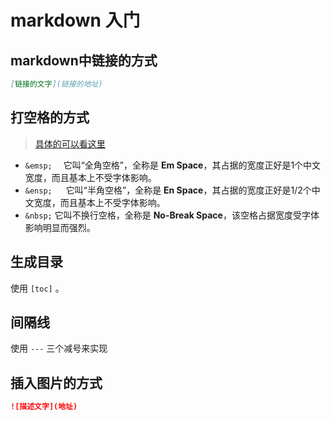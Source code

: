 # markdown 入门

## markdown中链接的方式

```markdown
[链接的文字](链接的地址)
```



## 打空格的方式

> [具体的可以看这里](https://www.jianshu.com/p/31eade263e7a)

* `&emsp;`  &emsp;它叫“全角空格”，全称是 **Em Space**，其占据的宽度正好是1个中文宽度，而且基本上不受字体影响。
* `&ensp; ` &ensp; 它叫“半角空格”，全称是 **En Space**，其占据的宽度正好是1/2个中文宽度，而且基本上不受字体影响。
* `&nbsp;`&nbsp;它叫不换行空格，全称是 **No-Break Space**，该空格占据宽度受字体影响明显而强烈。



## 生成目录

使用 `[toc]` 。



## 间隔线

使用 `---` 三个减号来实现



## 插入图片的方式

```markdown
![描述文字](地址)
```

